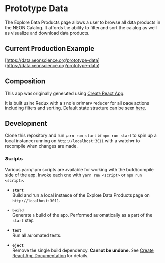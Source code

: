 # Prototype Data

The Explore Data Products page allows a user to browse all data products in the NEON Catalog. It
affords the ability to filter and sort the catalog as well as visualize and download data products.

## Current Production Example

[https://data.neonscience.org/prototype-data](https://data.neonscience.org/prototype-data)

## Composition

This app was originally generated using [Create React App](https://create-react-app.dev/).

It is built using Redux with a [single primary reducer](https://github.com/NEONScience/portal-react-apps/blob/master/apps/explore-data-products/src/reducers/reducer.js)
for all page actions including filters and sorting. Default state structure can be seen [here](https://github.com/NEONScience/portal-react-apps/blob/master/apps/explore-data-products/src/store/state.js).

## Development

Clone this repository and run `yarn run start` or `npm run start` to spin up a local instance
running on `http://localhost:3011` with a watcher to recompile when changes are made.

### Scripts

Various yarn/npm scripts are available for working with the build/compile side of the app. Invoke
each one with `yarn run <script>` or `npm run <script>`.

* **`start`**  
  Build and run a local instance of the Explore Data Products page on `http://localhost:3011`.

* **`build`**  
  Generate a build of the app. Performed automatically as a part of the `start` step.

* **`test`**  
  Run all automated tests.

* **`eject`**  
  Remove the single build dependency. **Cannot be undone.**
  See [Create React App Documentation](https://create-react-app.dev/docs/available-scripts/#npm-run-eject)
  for details.
